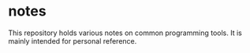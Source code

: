 # notes
This repository holds various notes on common programming tools.
It is mainly intended for personal reference.
